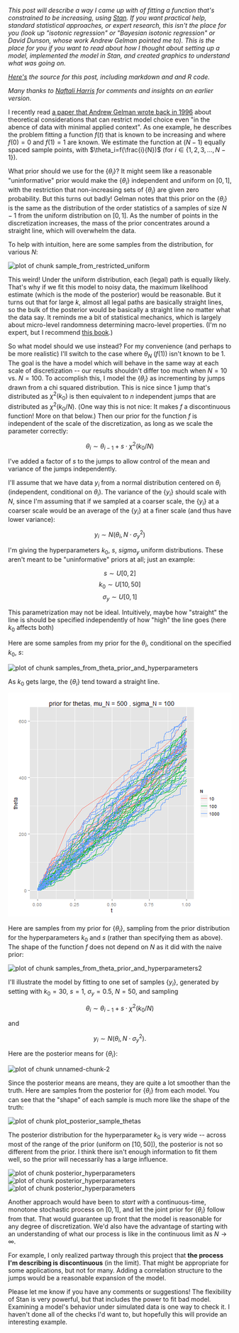


*This post will describe a way I came up with of fitting a function that's constrained to be increasing, using [Stan](http://mc-stan.org/). If you want practical help, standard statistical approaches, or expert research, this isn't the place for you (look up "isotonic regression" or "Bayesian isotonic regression" or David Dunson, whose work Andrew Gelman pointed me to). This is the place for you if you want to read about how I thought about setting up a model, implemented the model in Stan, and created graphics to understand what was going on.*

*[Here's](http://github.com/dchudz/misc/blob/master/stan%20models/increasing%20by%20chi%20square%20increments/bayesian%20isotonic%20regression%20by%20chi-square%20jumps.Rmd) the source for this post, including markdown and and R code.*

*Many thanks to [Naftali Harris](http://www.naftaliharris.com/) for comments and insights on an earlier version.*

I recently read [a paper that Andrew Gelman wrote back in 1996](http://www.stat.columbia.edu/~gelman/research/published/deep.pdf) about theoretical considerations that can restrict model choice even "in the abence of data with minimal applied context". As one example, he describes the problem fitting a function $f(t)$ that is known to be increasing and where $f(0)=0$ and $f(1)=1$ are known. We estimate the function at $(N-1)$ equally spaced sample points, with $\theta_i=f(\frac{i}{N})$ (for $i \in \{1,2,3,...,N-1\}$).

What prior should we use for the $\{\theta_i\}$? It might seem like a reasonable "uninformative" prior would make the $\{\theta_i\}$ independent and uniform on $[0,1]$, with the restriction that non-increasing sets of $\{\theta_i\}$ are given zero probability. But this turns out badly! Gelman notes that this prior on the $\{\theta_i\}$ is the same as the distribution of the order statistics of a samples of size $N-1$ from the uniform distribution on $[0,1]$. As the number of points in the discretization increases, the mass of the prior concentrates around a straight line, which will overwhelm the data.

To help with intuition, here are some samples from the distribution, for various $N$:

![plot of chunk sample_from_restricted_uniform](figure/sample_from_restricted_uniform.png) 


This weird! Under the uniform distribution, each (legal) path is equally likely. That's why if we fit this model to noisy data, the maximum likelihood estimate (which is the mode of the posterior) would be reasonable. But it turns out that for large $k$, almost all legal paths are basically straight lines, so the bulk of the posterior would be basically a straight line no matter what the data say. It reminds me a bit of statistical mechanics, which is largely about micro-level randomness determining macro-level properties. (I'm no expert, but I recommend [this book](http://pages.physics.cornell.edu/~sethna/StatMech/).)

So what model should we use instead? For my convenience (and perhaps to be more realistic) I'll switch to the case where $\theta_N$ ($f(1)$) isn't known to be $1$. The goal is the have a model which will behave in the same way at each scale of discretization -- our results shouldn't differ too much when $N=10$ vs. $N=100$. To accomplish this, I model the $\{\theta_i\}$ as incrementing by jumps drawn from a chi squared distribution. This is nice since 1 jump that's distributed as $\chi^2(k_0)$ is then equivalent to  $n$ independent jumps that are distributed as $\chi^2(k_0/N)$. (One way this is not nice: It makes $f$ a discontinuous function! More on that below.) Then our prior for the function $f$ is independent of the scale of the discretization, as long as we scale the parameter correctly:

$$\theta_i \sim \theta_{i-1} + s \cdot \chi^2(k_0/N)$$ 

I've added a factor of $s$ to the jumps to allow control of the mean and variance of the jumps independently.

I'll assume that we have data $y_i$ from a normal distribution centered on $\theta_i$ (independent, conditional on $\theta_i$). The variance of the $\{y_i\}$  should scale with $N$, since I'm assuming that if we sampled at a coarser scale, the $\{y_i\}$ at a coarser scale would be an average of the $\{y_i\}$ at a finer scale (and thus have lower variance):

$$y_i \sim N(\theta_i, N \cdot \sigma_y^2)$$

I'm giving the hyperparameters $k_0$, $s$, $sigma_y$ uniform distributions. These aren't meant to be "uninformative" priors at all; just an example:

$$s \sim U[0,2]$$
$$k_0 \sim U[10,50]$$
$$\sigma_y \sim U[0,1]$$

This parametrization may not be ideal. Intuitively, maybe how "straight" the line is should be specified independently of how "high" the line goes (here $k_0$ affects both)

Here are some samples from my prior for the $\theta_i$, conditional on the specified $k_0$, $s$:

![plot of chunk samples_from_theta_prior_and_hyperparameters](figure/samples_from_theta_prior_and_hyperparameters.png) 


As $k_0$ gets large, the $\{\theta_i\}$ tend toward a straight line.

![plot of chunk unnamed-chunk-1](figure/unnamed-chunk-1.png) 


Here are samples from my prior for $\{\theta_i\}$, sampling from the prior distribution for the hyperparameters $k_0$ and $s$ (rather than specifying them as above). The shape of the function $f$ does not depend on $N$ as it did with the naive prior:

![plot of chunk samples_from_theta_prior_and_hyperparameters2](figure/samples_from_theta_prior_and_hyperparameters2.png) 


I'll illustrate the model by fitting to one set of samples $\{y_i\}$, generated by setting with $k_0=30$, $s=1$, $\sigma_y=0.5$, $N=50$, and sampling 

$$\theta_i \sim \theta_{i-1} + s \cdot \chi^2(k_0/N)$$ 

and

$$y_i \sim N(\theta_i, N \cdot \sigma_y^2).$$





Here are the posterior means for $\{\theta_i\}$:

![plot of chunk unnamed-chunk-2](figure/unnamed-chunk-2.png) 


Since the posterior means are means, they are quite a lot smoother than the truth. Here are samples from the posterior for $\{\theta_i\}$ from each model. You can see that the "shape" of each sample is much more like the shape of the truth:

![plot of chunk plot_posterior_sample_thetas](figure/plot_posterior_sample_thetas.png) 


The posterior distribution for the hyperparameter $k_0$ is very wide -- across most of the range of the prior (uniform on $[10,50]$), the posterior is not so different from the prior. I think there isn't enough information to fit them well, so the prior will necessarily has a large influence.

![plot of chunk posterior_hyperparameters](figure/posterior_hyperparameters1.png) ![plot of chunk posterior_hyperparameters](figure/posterior_hyperparameters2.png) ![plot of chunk posterior_hyperparameters](figure/posterior_hyperparameters3.png) 


Another approach would have been to *start with* a continuous-time, monotone stochastic process on $[0, 1]$, and let the joint prior for $\{\theta_i\}$ follow from that. That would guarantee up front that the model is reasonable for any degree of discretization. We'd also have the advantage of starting with an understanding of what our process is like in the continuous limit as $N \rightarrow \infty$.

For example, I only realized partway through this project that **the process I'm describing is discontinuous** (in the limit). That might be appropriate for some applications, but not for many. Adding a correlation structure to the jumps would be a reasonable expansion of the model. 

Please let me know if you have any comments or suggestions! The flexibility of Stan is very powerful, but that includes the power to fit bad model. Examining a model's behavior under simulated data is one way to check it. I haven't done all of the checks I'd want to, but hopefully this will provide an interesting example.
